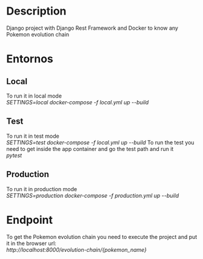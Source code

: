 # Description
Django project with Django Rest Framework and Docker to know any Pokemon evolution chain 

# Entornos 
## Local
To run it in local mode  
_SETTINGS=local docker-compose -f local.yml up --build_

## Test
To run it in test mode  
_SETTINGS=test docker-compose -f local.yml up --build_
To run the test you need to get inside the app container and go the test path and run it  
 _pytest_

## Production
To run it in production mode  
_SETTINGS=production docker-compose -f production.yml up --build_


# Endpoint
To get the Pokemon evolution chain you need to execute the project and put it in the browser url:  
_http://localhost:8000/evolution-chain/{pokemon_name}_